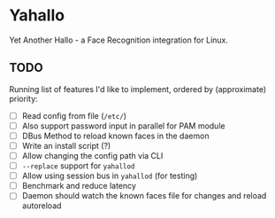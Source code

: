 # Yahallo

Yet Another Hallo - a Face Recognition integration for Linux.

## TODO

Running list of features I'd like to implement, ordered by (approximate) priority:
* [ ] Read config from file (`/etc/`)
* [ ] Also support password input in parallel for PAM module
* [ ] DBus Method to reload known faces in the daemon
* [ ] Write an install script (?)
* [ ] Allow changing the config path via CLI
* [ ] `--replace` support for `yahallod`
* [ ] Allow using session bus in `yahallod` (for testing)
* [ ] Benchmark and reduce latency
* [ ] Daemon should watch the known faces file for changes and reload autoreload
